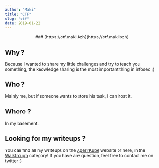 ```yaml
---
author: "Maki"
title: "CTF"
slug: "ctf"
date: 2019-01-22
---
```


<center>
### [https://ctf.maki.bzh](https://ctf.maki.bzh)
</center>

## Why ?

Because I wanted to share my little challenges and try to teach you something, the knowledge sharing is the most important thing in infosec ;)

## Who ?

Mainly me, but if someone wants to store his task, I can host it.

## Where ?

In my basement.

## Looking for my writeups ?

You can find all my writeups on the [Aperi'Kube](https://aperikube.fr/) website or here, in the [Walktrough](/walkthrough/) category! If you have any question, feel free to contact me on twitter :)
